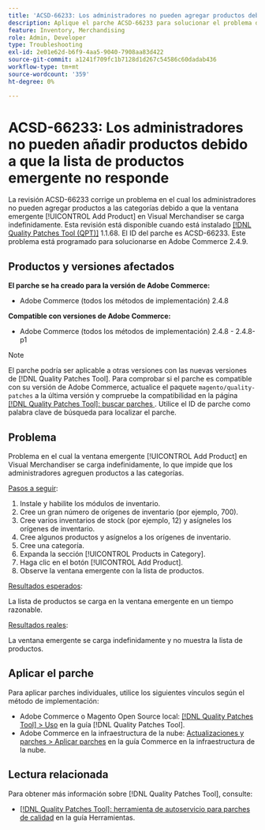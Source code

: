 ```yaml
---
title: 'ACSD-66233: Los administradores no pueden agregar productos debido a que la lista de productos emergente no responde'
description: Aplique el parche ACSD-66233 para solucionar el problema de Adobe Commerce en el que los administradores no pueden agregar productos a las categorías porque la ventana emergente [!UICONTROL Add Product] de Visual Merchandiser se carga indefinidamente.
feature: Inventory, Merchandising
role: Admin, Developer
type: Troubleshooting
exl-id: 2e01e62d-b6f9-4aa5-9040-7908aa83d422
source-git-commit: a1241f709fc1b7128d1d267c54586c60dadab436
workflow-type: tm+mt
source-wordcount: '359'
ht-degree: 0%

---
```


# ACSD-66233: Los administradores no pueden añadir productos debido a que la lista de productos emergente no responde

La revisión ACSD-66233 corrige un problema en el cual los administradores no pueden agregar productos a las categorías debido a que la ventana emergente [!UICONTROL Add Product] en Visual Merchandiser se carga indefinidamente. Esta revisión está disponible cuando está instalado [[!DNL Quality Patches Tool (QPT)]](/help/tools/quality-patches-tool/quality-patches-tool-to-self-serve-quality-patches.md) 1.1.68. El ID del parche es ACSD-66233. Este problema está programado para solucionarse en Adobe Commerce 2.4.9.

## Productos y versiones afectados

**El parche se ha creado para la versión de Adobe Commerce:**

* Adobe Commerce (todos los métodos de implementación) 2.4.8

**Compatible con versiones de Adobe Commerce:**

* Adobe Commerce (todos los métodos de implementación) 2.4.8 - 2.4.8-p1

>[!NOTE]
>
>El parche podría ser aplicable a otras versiones con las nuevas versiones de [!DNL Quality Patches Tool]. Para comprobar si el parche es compatible con su versión de Adobe Commerce, actualice el paquete `magento/quality-patches` a la última versión y compruebe la compatibilidad en la página [[!DNL Quality Patches Tool]: buscar parches ](https://experienceleague.adobe.com/tools/commerce-quality-patches/index.html?lang=es). Utilice el ID de parche como palabra clave de búsqueda para localizar el parche.

## Problema

Problema en el cual la ventana emergente [!UICONTROL Add Product] en Visual Merchandiser se carga indefinidamente, lo que impide que los administradores agreguen productos a las categorías.

<u>Pasos a seguir</u>:

1. Instale y habilite los módulos de inventario.
1. Cree un gran número de orígenes de inventario (por ejemplo, 700).
1. Cree varios inventarios de stock (por ejemplo, 12) y asígneles los orígenes de inventario.
1. Cree algunos productos y asígnelos a los orígenes de inventario.
1. Cree una categoría.
1. Expanda la sección [!UICONTROL Products in Category].
1. Haga clic en el botón [!UICONTROL Add Product].
1. Observe la ventana emergente con la lista de productos.

<u>Resultados esperados</u>:

La lista de productos se carga en la ventana emergente en un tiempo razonable.

<u>Resultados reales</u>:

La ventana emergente se carga indefinidamente y no muestra la lista de productos.

## Aplicar el parche

Para aplicar parches individuales, utilice los siguientes vínculos según el método de implementación:

* Adobe Commerce o Magento Open Source local: [[!DNL Quality Patches Tool] > Uso](/help/tools/quality-patches-tool/usage.md) en la guía [!DNL Quality Patches Tool].
* Adobe Commerce en la infraestructura de la nube: [Actualizaciones y parches > Aplicar parches](https://experienceleague.adobe.com/docs/commerce-cloud-service/user-guide/develop/upgrade/apply-patches.html?lang=es) en la guía Commerce en la infraestructura de la nube.

## Lectura relacionada

Para obtener más información sobre [!DNL Quality Patches Tool], consulte:

* [[!DNL Quality Patches Tool]: herramienta de autoservicio para parches de calidad](/help/tools/quality-patches-tool/quality-patches-tool-to-self-serve-quality-patches.md) en la guía Herramientas.
